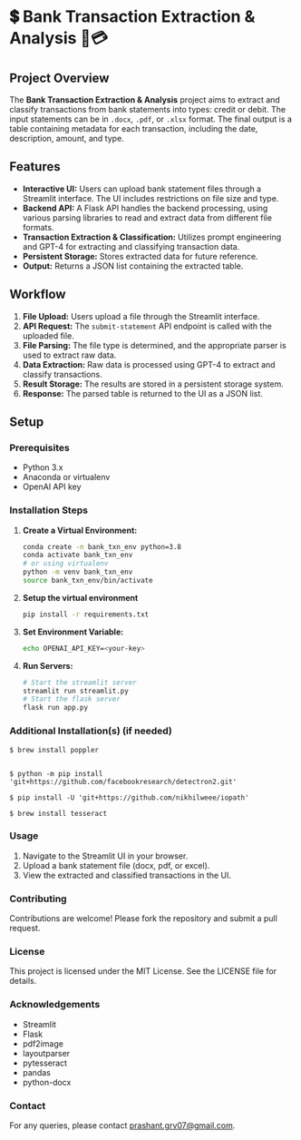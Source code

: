 # 💲 Bank Transaction Extraction & Analysis 📑💳
## Project Overview

The **Bank Transaction Extraction & Analysis** project aims to extract and classify transactions from bank statements into types: credit or debit. The input statements can be in `.docx`, `.pdf`, or `.xlsx` format. The final output is a table containing metadata for each transaction, including the date, description, amount, and type.

## Features

- **Interactive UI:** Users can upload bank statement files through a Streamlit interface. The UI includes restrictions on file size and type.
- **Backend API:** A Flask API handles the backend processing, using various parsing libraries to read and extract data from different file formats.
- **Transaction Extraction & Classification:** Utilizes prompt engineering and GPT-4 for extracting and classifying transaction data.
- **Persistent Storage:** Stores extracted data for future reference.
- **Output:** Returns a JSON list containing the extracted table.

## Workflow

1. **File Upload:** Users upload a file through the Streamlit interface.
2. **API Request:** The `submit-statement` API endpoint is called with the uploaded file.
3. **File Parsing:** The file type is determined, and the appropriate parser is used to extract raw data.
4. **Data Extraction:** Raw data is processed using GPT-4 to extract and classify transactions.
5. **Result Storage:** The results are stored in a persistent storage system.
6. **Response:** The parsed table is returned to the UI as a JSON list.

## Setup

### Prerequisites

- Python 3.x
- Anaconda or virtualenv
- OpenAI API key

### Installation Steps

1. **Create a Virtual Environment:**
   ```bash
   conda create -n bank_txn_env python=3.8
   conda activate bank_txn_env
   # or using virtualenv
   python -m venv bank_txn_env
   source bank_txn_env/bin/activate

2. **Setup the virtual environment**
    ```bash
    pip install -r requirements.txt

3. **Set Environment Variable:**
    ```bash
    echo OPENAI_API_KEY=<your-key>

4. **Run Servers:**
    ```bash
    # Start the streamlit server
    streamlit run streamlit.py
    # Start the flask server
    flask run app.py


### Additional Installation(s) (if needed)
    
    $ brew install poppler

    
    $ python -m pip install 'git+https://github.com/facebookresearch/detectron2.git'

    $ pip install -U 'git+https://github.com/nikhilweee/iopath'

    $ brew install tesseract


### **Usage**

1. Navigate to the Streamlit UI in your browser.
2. Upload a bank statement file (docx, pdf, or excel).
3. View the extracted and classified transactions in the UI.

### **Contributing**
Contributions are welcome! Please fork the repository and submit a pull request.

### **License**
This project is licensed under the MIT License. See the LICENSE file for details.

### **Acknowledgements**
- Streamlit
- Flask
- pdf2image
- layoutparser
- pytesseract
- pandas
- python-docx

### Contact
For any queries, please contact prashant.grv07@gmail.com.


    
